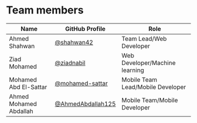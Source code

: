 # Team members

| Name | GitHub Profile | Role |
| ---- | -------------- | ---- |
| Ahmed Shahwan | [@shahwan42](https://github.com/shahwan42) | Team Lead/Web Developer |
| Ziad Mohamed  | [@ziadnabil](https://github.com/ziadnabil) | Web Developer/Machine learning |
| Mohamed Abd El-Sattar | [@mohamed-sattar](https://github.com/mohamed-sattar) | Mobile Team Lead/Mobile Developer |
| Ahmed Mohamed Abdallah | [@AhmedAbdallah125](https://github.com/AhmedAbdallah125) | Mobile Team/Mobile Developer |
